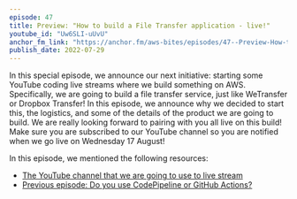 ```yaml
---
episode: 47
title: Preview: "How to build a File Transfer application - live!"
youtube_id: "Uw6SLI-uUvU"
anchor_fm_link: "https://anchor.fm/aws-bites/episodes/47--Preview-How-to-build-a-File-Transfer-application---live-e1lp6qu"
publish_date: 2022-07-29
---
```


In this special episode, we announce our next initiative: starting some YouTube coding live streams where we build something on AWS. Specifically, we are going to build a file transfer service, just like WeTransfer or Dropbox Transfer! In this episode, we announce why we decided to start this, the logistics, and some of the details of the product we are going to build.
We are really looking forward to pairing with you all live on this build! Make sure you are subscribed to our YouTube channel so you are notified when we go live on Wednesday 17 August!

In this episode, we mentioned the following resources:

- [The YouTube channel that we are going to use to live stream](https://www.youtube.com/AWSBites)
- [Previous episode: Do you use CodePipeline or GitHub Actions?](/44-do-you-use-codepipeline-or-github-actions/)
